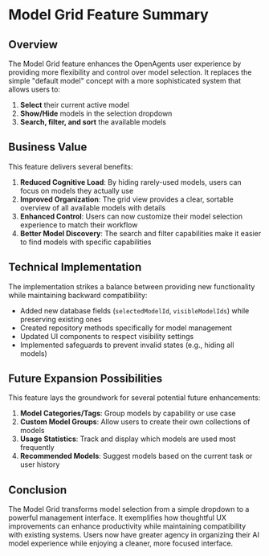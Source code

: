 # Model Grid Feature Summary

## Overview

The Model Grid feature enhances the OpenAgents user experience by providing more flexibility and control over model selection. It replaces the simple "default model" concept with a more sophisticated system that allows users to:

1. **Select** their current active model
2. **Show/Hide** models in the selection dropdown
3. **Search, filter, and sort** the available models

## Business Value

This feature delivers several benefits:

1. **Reduced Cognitive Load**: By hiding rarely-used models, users can focus on models they actually use
2. **Improved Organization**: The grid view provides a clear, sortable overview of all available models with details
3. **Enhanced Control**: Users can now customize their model selection experience to match their workflow
4. **Better Model Discovery**: The search and filter capabilities make it easier to find models with specific capabilities

## Technical Implementation

The implementation strikes a balance between providing new functionality while maintaining backward compatibility:

- Added new database fields (`selectedModelId`, `visibleModelIds`) while preserving existing ones
- Created repository methods specifically for model management
- Updated UI components to respect visibility settings
- Implemented safeguards to prevent invalid states (e.g., hiding all models)

## Future Expansion Possibilities

This feature lays the groundwork for several potential future enhancements:

1. **Model Categories/Tags**: Group models by capability or use case
2. **Custom Model Groups**: Allow users to create their own collections of models
3. **Usage Statistics**: Track and display which models are used most frequently
4. **Recommended Models**: Suggest models based on the current task or user history

## Conclusion

The Model Grid transforms model selection from a simple dropdown to a powerful management interface. It exemplifies how thoughtful UX improvements can enhance productivity while maintaining compatibility with existing systems. Users now have greater agency in organizing their AI model experience while enjoying a cleaner, more focused interface.